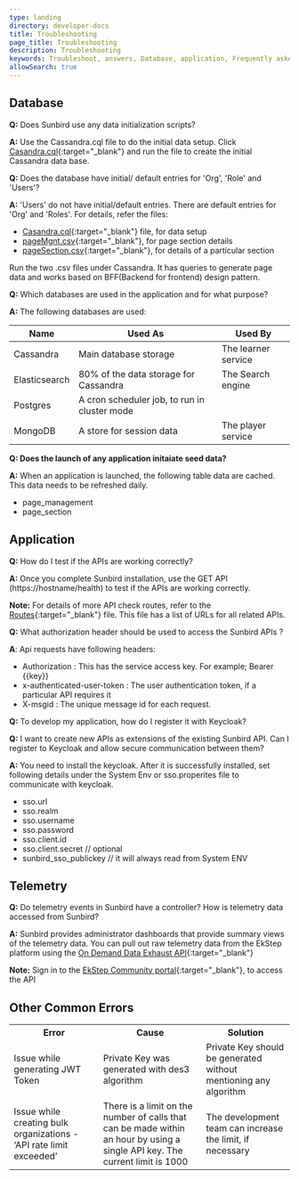 ```yaml
---
type: landing
directory: developer-docs
title: Troubleshooting
page_title: Troubleshooting
description: Troubleshooting
keywords: Troubleshoot, answers, Database, application, Frequently asked questions, 'FAQ, questions'
allowSearch: true
---
```

## Database

**Q:** Does Sunbird use any data initialization scripts?

**A:** Use the Cassandra.cql file to do the initial data setup. 
Click [Casandra.cql](https://github.com/project-sunbird/sunbird-lms-mw/blob/master/service/src/main/resources/cassandra.cql){:target="_blank"} and run the file to create the initial Cassandra data base.

**Q:**  Does the database have initial/ default entries for 'Org', 'Role' and 'Users'?

**A:**  'Users' do not have initial/default entries. There are default entries for 'Org' and 'Roles'. 
For details, refer the files:

+ [Casandra.cql](https://github.com/project-sunbird/sunbird-lms-mw/blob/master/service/src/main/resources/cassandra.cql){:target="_blank"} file, for data setup
+ [pageMgnt.csv](https://github.com/project-sunbird/sunbird-lms-mw/blob/master/actors/src/main/resources/pageMgmt.csv){:target="_blank"}, for page section details
+ [pageSection.csv](https://github.com/project-sunbird/sunbird-lms-mw/blob/master/actors/src/main/resources/pageSection.csv){:target="_blank"}, for details of a particular section
     
Run the two .csv files under Cassandra. It has queries to generate page data and works based on BFF(Backend for frontend) design pattern.

**Q:**  Which databases are used in the application and for what purpose?

**A:** The following databases are used: 

Name | Used As     | Used By
---- |-------------|--------
Cassandra |Main database storage  |The learner service
Elasticsearch  |  80% of the data storage for Cassandra     | The Search engine 
Postgres  |A cron scheduler job, to run in cluster mode     |
MongoDB   |A store for session data     |The player service
 
**Q:  Does the launch of any application initaiate seed data?**

**A:** When an application is launched, the following table data are cached. This data needs to be refreshed daily. 

- page_management 
- page_section

## Application 

**Q:** How do I test if the APIs are working correctly?

**A:**  Once you complete Sunbird installation, use the GET API (https://hostname/health) to test if the APIs are working correctly.

**Note:** For details of more API check routes, refer to the [Routes](https://github.com/project-sunbird/sunbird-lms-service/blob/master/service/conf/routes){:target="_blank"} file. This file has a list of URLs for all related APIs.
 
 **Q:** What authorization header should be used to access the Sunbird APIs ?

**A**:  Api requests have following headers:
   
   + Authorization : This has the service access key. For example; Bearer {{key}}
   + x-authenticated-user-token : The user authentication token, if a particular API requires it
   + X-msgid : The unique message id for each request.
    
 **Q:** To develop my application, how do I register it with Keycloak?
 
 **Q:** I want to create new APIs as extensions of the existing Sunbird API. Can I register to Keycloak and allow secure communication between them? 
 
 **A:**  You need to install the keycloak. After it is successfully installed, set following details under the System Env or sso.properites file to communicate with keycloak.
 
 + sso.url 
 + sso.realm
 + sso.username
 + sso.password 
 + sso.client.id
 + sso.client.secret // optional
 + sunbird_sso_publickey // it will always read from System ENV

## Telemetry

**Q:** Do telemetry events in Sunbird have a controller? How is telemetry data accessed from Sunbird?

**A:** Sunbird provides administrator dashboards that provide summary views of the telemetry data. You can pull out raw telemetry data from the EkStep platform using the [On Demand Data Exhaust API](https://community.ekstep.in/developer-apis/on-demand-data-exhaust-api){:target="_blank"} 

**Note:** Sign in to the [EkStep Community portal](https://community.ekstep.in){:target="_blank"}, to access the API 

## Other Common Errors 

<table>
  <tr>
    <th>Error</th>
    <th>Cause</th>
    <th>Solution</th>
  </tr>
  <tr>
    <td>Issue while generating JWT Token</td>
    <td>Private Key was generated with des3 algorithm</td>
    <td>Private Key should be generated without mentioning any algorithm</td>
  </tr>
  <tr>
    <td>Issue while creating bulk organizations - ‘API rate limit exceeded’
</td>
    <td>There is a limit on the number of calls that can be made within an hour by using a single API key. The current limit is 1000</td>
    <td> The development team can increase the limit, if necessary</td>
  </tr>
</table>
 

